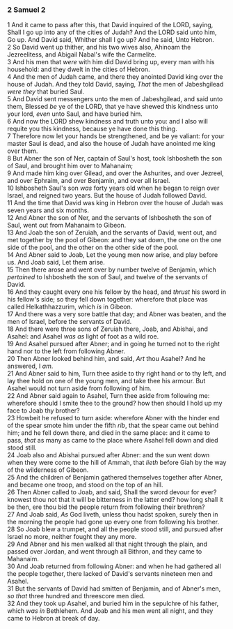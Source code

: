### 2 Samuel 2

1 And it came to pass after this, that David inquired of the LORD, saying, Shall I go up into any of the cities of Judah? And the LORD said unto him, Go up. And David said, Whither shall I go up? And he said, Unto Hebron.  
2 So David went up thither, and his two wives also, Ahinoam the Jezreelitess, and Abigail Nabal's wife the Carmelite.  
3 And his men that *were* with him did David bring up, every man with his household: and they dwelt in the cities of Hebron.  
4 And the men of Judah came, and there they anointed David king over the house of Judah. And they told David, saying, *That* the men of Jabeshgilead *were they* that buried Saul.  
5 And David sent messengers unto the men of Jabeshgilead, and said unto them, Blessed *be* ye of the LORD, that ye have shewed this kindness unto your lord, *even* unto Saul, and have buried him.  
6 And now the LORD shew kindness and truth unto you: and I also will requite you this kindness, because ye have done this thing.  
7 Therefore now let your hands be strengthened, and be ye valiant: for your master Saul is dead, and also the house of Judah have anointed me king over them.  
8 But Abner the son of Ner, captain of Saul's host, took Ishbosheth the son of Saul, and brought him over to Mahanaim;  
9 And made him king over Gilead, and over the Ashurites, and over Jezreel, and over Ephraim, and over Benjamin, and over all Israel.  
10 Ishbosheth Saul's son *was* forty years old when he began to reign over Israel, and reigned two years. But the house of Judah followed David.  
11 And the time that David was king in Hebron over the house of Judah was seven years and six months.  
12 And Abner the son of Ner, and the servants of Ishbosheth the son of Saul, went out from Mahanaim to Gibeon.  
13 And Joab the son of Zeruiah, and the servants of David, went out, and met together by the pool of Gibeon: and they sat down, the one on the one side of the pool, and the other on the other side of the pool.  
14 And Abner said to Joab, Let the young men now arise, and play before us. And Joab said, Let them arise.  
15 Then there arose and went over by number twelve of Benjamin, which *pertained* to Ishbosheth the son of Saul, and twelve of the servants of David.  
16 And they caught every one his fellow by the head, and *thrust* his sword in his fellow's side; so they fell down together: wherefore that place was called Helkathhazzurim, which *is* in Gibeon.  
17 And there was a very sore battle that day; and Abner was beaten, and the men of Israel, before the servants of David.  
18 And there were three sons of Zeruiah there, Joab, and Abishai, and Asahel: and Asahel *was as* light of foot as a wild roe.  
19 And Asahel pursued after Abner; and in going he turned not to the right hand nor to the left from following Abner.  
20 Then Abner looked behind him, and said, *Art* thou Asahel? And he answered, I *am*.  
21 And Abner said to him, Turn thee aside to thy right hand or to thy left, and lay thee hold on one of the young men, and take thee his armour. But Asahel would not turn aside from following of him.  
22 And Abner said again to Asahel, Turn thee aside from following me: wherefore should I smite thee to the ground? how then should I hold up my face to Joab thy brother?  
23 Howbeit he refused to turn aside: wherefore Abner with the hinder end of the spear smote him under the fifth *rib*, that the spear came out behind him; and he fell down there, and died in the same place: and it came to pass, *that* as many as came to the place where Asahel fell down and died stood still.  
24 Joab also and Abishai pursued after Abner: and the sun went down when they were come to the hill of Ammah, that *lieth* before Giah by the way of the wilderness of Gibeon.  
25 And the children of Benjamin gathered themselves together after Abner, and became one troop, and stood on the top of an hill.  
26 Then Abner called to Joab, and said, Shall the sword devour for ever? knowest thou not that it will be bitterness in the latter end? how long shall it be then, ere thou bid the people return from following their brethren?  
27 And Joab said, *As* God liveth, unless thou hadst spoken, surely then in the morning the people had gone up every one from following his brother.  
28 So Joab blew a trumpet, and all the people stood still, and pursued after Israel no more, neither fought they any more.  
29 And Abner and his men walked all that night through the plain, and passed over Jordan, and went through all Bithron, and they came to Mahanaim.  
30 And Joab returned from following Abner: and when he had gathered all the people together, there lacked of David's servants nineteen men and Asahel.  
31 But the servants of David had smitten of Benjamin, and of Abner's men, *so that* three hundred and threescore men died.  
32 And they took up Asahel, and buried him in the sepulchre of his father, which *was in* Bethlehem. And Joab and his men went all night, and they came to Hebron at break of day.  
